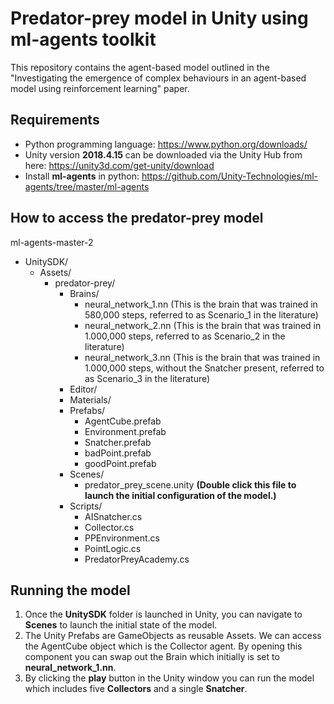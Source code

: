 # Predator-prey model in Unity using ml-agents toolkit


This repository contains the agent-based model outlined in the "Investigating the emergence of complex behaviours in an agent-based model using reinforcement learning" paper. 


## Requirements
- Python programming language: https://www.python.org/downloads/
- Unity version **2018.4.15** can be downloaded via the Unity Hub from here: https://unity3d.com/get-unity/download
- Install **ml-agents** in python: https://github.com/Unity-Technologies/ml-agents/tree/master/ml-agents


## How to access the predator-prey model
ml-agents-master-2
- UnitySDK/
    - Assets/
        - predator-prey/
            - Brains/
              - neural_network_1.nn (This is the brain that was trained in 580,000 steps, referred to as Scenario_1 in the literature)
              - neural_network_2.nn (This is the brain that was trained in 1.000,000 steps, referred to as Scenario_2 in the literature)
              - neural_network_3.nn (This is the brain that was trained in 1.000,000 steps, without the Snatcher present, referred to as Scenario_3 in the literature)
            - Editor/
            - Materials/
            - Prefabs/
                - AgentCube.prefab
                - Environment.prefab
                - Snatcher.prefab
                - badPoint.prefab
                - goodPoint.prefab
            - Scenes/
                - predator_prey_scene.unity **(Double click this file to launch the initial configuration of the model.)**
            - Scripts/
                - AISnatcher.cs
                - Collector.cs
                - PPEnvironment.cs
                - PointLogic.cs
                - PredatorPreyAcademy.cs


## Running the model
1. Once the **UnitySDK** folder is launched in Unity, you can navigate to **Scenes** to launch the initial state of the model.
2. The Unity Prefabs are GameObjects as reusable Assets. We can access the AgentCube object which is the Collector agent. By opening this component you can swap out the Brain which initially is set to **neural_network_1.nn**.
3. By clicking the **play** button in the Unity window you can run the model which includes five **Collectors** and a single **Snatcher**.
